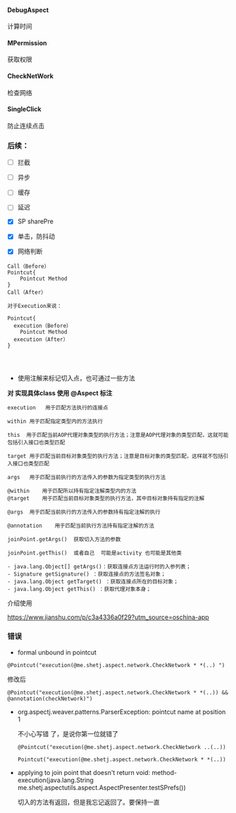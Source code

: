 #### DebugAspect

计算时间

#### MPermission

获取权限

#### CheckNetWork

检查网络

#### SingleClick

防止连续点击







### 后续：

- [ ] 拦截

- [ ] 异步

- [ ] 缓存

- [ ] 延迟

- [x] SP sharePre

- [x] 单击，防抖动

- [x] 网络判断

  



```
Call（Before）
Pointcut{
    Pointcut Method
}
Call（After）

对于Execution来说：

Pointcut{
  execution（Before）
    Pointcut Method
  execution（After）
}




```

- 使用注解来标记切入点，也可通过一些方法

**对 实现具体class 使用 @Aspect 标注**

```
execution   用于匹配方法执行的连接点 

within 用于匹配指定类型内的方法执行

this  用于匹配当前AOP代理对象类型的执行方法；注意是AOP代理对象的类型匹配，这就可能包括引入接口也类型匹配

target 用于匹配当前目标对象类型的执行方法；注意是目标对象的类型匹配，这样就不包括引入接口也类型匹配

args   用于匹配当前执行的方法传入的参数为指定类型的执行方法

@within    用于匹配所以持有指定注解类型内的方法
@target    用于匹配当前目标对象类型的执行方法，其中目标对象持有指定的注解

@args  用于匹配当前执行的方法传入的参数持有指定注解的执行

@annotation    用于匹配当前执行方法持有指定注解的方法
```

```
joinPoint.getArgs()  获取切入方法的参数
```

```
joinPoint.getThis()  或者自己  可能是activity 也可能是其他类
```

```
- java.lang.Object[] getArgs()：获取连接点方法运行时的入参列表；
- Signature getSignature() ：获取连接点的方法签名对象；
- java.lang.Object getTarget() ：获取连接点所在的目标对象；
- java.lang.Object getThis() ：获取代理对象本身； 
```







介绍使用

https://www.jianshu.com/p/c3a4336a0f29?utm_source=oschina-app




### 错误
- formal unbound in pointcut 
```
@Pointcut("execution(@me.shetj.aspect.network.CheckNetwork * *(..) ")
```
修改后
```
@Pointcut("execution(@me.shetj.aspect.network.CheckNetwork * *(..)) && @annotation(checkNetwork)")
```





- org.aspectj.weaver.patterns.ParserException: pointcut name at position 1

  不小心写错 了，是说你第一位就错了

  ```
  @Pointcut("execution(@me.shetj.aspect.network.CheckNetwork ..(..)) 
  ```

  ```
  Pointcut("execution(@me.shetj.aspect.network.CheckNetwork * *(..)) 
  ```

- applying to join point that doesn't return void: method-execution(java.lang.String me.shetj.aspectutils.aspect.AspectPresenter.testSPrefs())

  切入的方法有返回，但是我忘记返回了。要保持一直